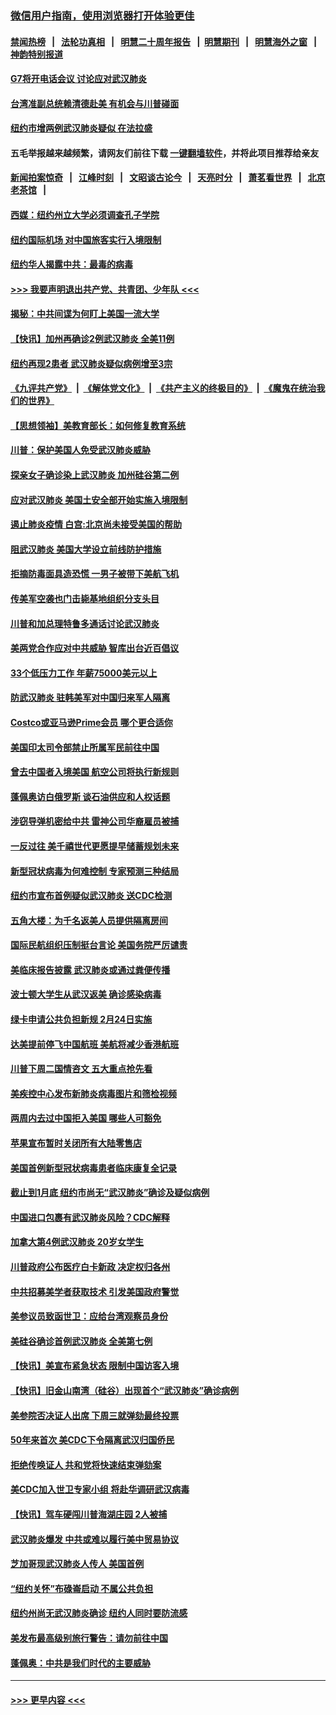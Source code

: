 ### [微信用户指南，使用浏览器打开体验更佳](https://github.com/gfw-breaker/banned-news1/blob/master/indexes/wechat-guide.md?t=0)
#### [禁闻热榜](热点新闻.md?t=0)  &nbsp;&nbsp;|&nbsp;&nbsp; [法轮功真相](https://github.com/gfw-breaker/truth/blob/master/README.md?t=0) &nbsp;&nbsp;|&nbsp;&nbsp; [明慧二十周年报告](https://github.com/gfw-breaker/mh-reports/blob/master/README.md?t=0) &nbsp;&nbsp;|&nbsp;&nbsp;[明慧期刊](https://github.com/gfw-breaker/mh-qikan) &nbsp;&nbsp;|&nbsp;&nbsp; [明慧海外之窗](https://github.com/gfw-breaker/mh-news/blob/master/README.md?t=0) &nbsp;&nbsp;|&nbsp;&nbsp; [神韵特别报道](https://github.com/gfw-breaker/mh-news/blob/master/shenyun.md?t=0)
#### [G7将开电话会议 讨论应对武汉肺炎](../pages/nsc412/n11841658.md?t=02032344) 
#### [台湾准副总统赖清德赴美 有机会与川普碰面](../pages/nsc412/n11841332.md?t=02032344) 
#### [纽约市增两例武汉肺炎疑似 在法拉盛](../pages/nsc412/n11840625.md?t=02032344) 
#### 五毛举报越来越频繁，请网友们前往下载 [一键翻墙软件](https://github.com/gfw-breaker/ssr-accounts)，并将此项目推荐给亲友
#### [新闻拍案惊奇](https://github.com/gfw-breaker/banned-news1/blob/master/pages/link4.md) &nbsp;&nbsp;|&nbsp;&nbsp; [江峰时刻](https://github.com/gfw-breaker/banned-news1/blob/master/pages/link4.md) &nbsp;&nbsp;|&nbsp;&nbsp; [文昭谈古论今](https://github.com/gfw-breaker/banned-news1/blob/master/pages/link4.md) &nbsp;&nbsp;|&nbsp;&nbsp; [天亮时分](https://github.com/gfw-breaker/banned-news1/blob/master/pages/link4.md) &nbsp;&nbsp;|&nbsp;&nbsp; [萧茗看世界](https://github.com/gfw-breaker/banned-news1/blob/master/pages/link4.md) &nbsp;&nbsp;|&nbsp;&nbsp; [北京老茶馆](https://github.com/gfw-breaker/banned-news1/blob/master/pages/link4.md) &nbsp;&nbsp;|&nbsp;&nbsp; 
#### [西媒：纽约州立大学必须调查孔子学院](../pages/nsc412/n11840637.md?t=02032344) 
#### [纽约国际机场  对中国旅客实行入境限制](../pages/nsc412/n11840619.md?t=02032344) 
#### [纽约华人揭露中共：最毒的病毒](../pages/nsc412/n11840631.md?t=02032344) 
#### [>>> 我要声明退出共产党、共青团、少年队 <<<](https://github.com/begood0513/goodnews/blob/master/quit/letter.md) 
#### [揭秘：中共间谍为何盯上美国一流大学](../pages/nsc412/n11840270.md?t=02032344) 
#### [【快讯】加州再确诊2例武汉肺炎 全美11例](../pages/nsc412/n11840339.md?t=02032344) 
#### [纽约再现2患者 武汉肺炎疑似病例增至3宗](../pages/nsc412/n11840010.md?t=02032344) 
#### [《九评共产党》](https://github.com/begood0513/9ping.md/blob/master/README.md) &nbsp;|&nbsp; [《解体党文化》](../../../../jtdwh.md/blob/master/README.md)  &nbsp;|&nbsp; [《共产主义的终极目的》](../../../../gczydzjmd.md/blob/master/README.md) &nbsp;|&nbsp; [《魔鬼在统治我们的世界》](../../../../mgztzwmdsj.md/blob/master/README.md) 
#### [【思想领袖】美教育部长：如何修复教育系统](../pages/nsc412/n11690865.md?t=02032344) 
#### [川普：保护美国人免受武汉肺炎威胁](../pages/nsc412/n11839718.md?t=02032344) 
#### [探亲女子确诊染上武汉肺炎 加州硅谷第二例](../pages/nsc412/n11839784.md?t=02032344) 
#### [应对武汉肺炎 美国土安全部开始实施入境限制](../pages/nsc412/n11839729.md?t=02032344) 
#### [遏止肺炎疫情 白宫:北京尚未接受美国的帮助](../pages/nsc412/n11839660.md?t=02032344) 
#### [阻武汉肺炎 美国大学设立前线防护措施](../pages/nsc412/n11839479.md?t=02032344) 
#### [拒摘防毒面具造恐慌 一男子被带下美航飞机](../pages/nsc412/n11839455.md?t=02032344) 
#### [传美军空袭也门击毙基地组织分支头目](../pages/nsc412/n11839210.md?t=02032344) 
#### [川普和加总理特鲁多通话讨论武汉肺炎](../pages/nsc412/n11839128.md?t=02032344) 
#### [美两党合作应对中共威胁 智库出台近百倡议](../pages/nsc412/n11838437.md?t=02032344) 
#### [33个低压力工作 年薪75000美元以上](../pages/nsc412/n11834441.md?t=02032344) 
#### [防武汉肺炎 驻韩美军对中国归来军人隔离](../pages/nsc412/n11838970.md?t=02032344) 
#### [Costco或亚马逊Prime会员 哪个更合适你](../pages/nsc412/n11834459.md?t=02032344) 
#### [美国印太司令部禁止所属军民前往中国](../pages/nsc412/n11838418.md?t=02032344) 
#### [曾去中国者入境美国 航空公司将执行新规则](../pages/nsc412/n11838375.md?t=02032344) 
#### [蓬佩奥访白俄罗斯 谈石油供应和人权话题](../pages/nsc412/n11838242.md?t=02032344) 
#### [涉窃导弹机密给中共 雷神公司华裔雇员被捕](../pages/nsc412/n11838129.md?t=02032344) 
#### [一反过往 美千禧世代更愿提早储蓄规划未来](../pages/nsc412/n11837601.md?t=02032344) 
#### [新型冠状病毒为何难控制 专家预测三种结局](../pages/nsc412/n11838002.md?t=02032344) 
#### [纽约市宣布首例疑似武汉肺炎 送CDC检测](../pages/nsc412/n11837852.md?t=02032344) 
#### [五角大楼：为千名返美人员提供隔离房间](../pages/nsc412/n11837831.md?t=02032344) 
#### [国际民航组织压制挺台言论 美国务院严厉谴责](../pages/nsc412/n11837791.md?t=02032344) 
#### [美临床报告披露 武汉肺炎或通过粪便传播](../pages/nsc412/n11837626.md?t=02032344) 
#### [波士顿大学生从武汉返美 确诊感染病毒](../pages/nsc412/n11837580.md?t=02032344) 
#### [绿卡申请公共负担新规 2月24日实施](../pages/nsc412/n11836634.md?t=02032344) 
#### [达美提前停飞中国航班 美航将减少香港航班](../pages/nsc412/n11837649.md?t=02032344) 
#### [川普下周二国情咨文 五大重点抢先看](../pages/nsc412/n11837512.md?t=02032344) 
#### [美疾控中心发布新肺炎病毒图片和筛检视频](../pages/nsc412/n11837491.md?t=02032344) 
#### [两周内去过中国拒入美国 哪些人可豁免](../pages/nsc412/n11837400.md?t=02032344) 
#### [苹果宣布暂时关闭所有大陆零售店](../pages/nsc412/n11837097.md?t=02032344) 
#### [美国首例新型冠状病毒患者临床康复全记录](../pages/nsc412/n11836513.md?t=02032344) 
#### [截止到1月底  纽约市尚无“武汉肺炎”确诊及疑似病例](../pages/nsc412/n11836657.md?t=02032344) 
#### [中国进口包裹有武汉肺炎风险？CDC解释](../pages/nsc412/n11836321.md?t=02032344) 
#### [加拿大第4例武汉肺炎 20岁女学生](../pages/nsc412/n11836537.md?t=02032344) 
#### [川普政府公布医疗白卡新政 决定权归各州](../pages/nsc412/n11836336.md?t=02032344) 
#### [中共招募美学者获取技术 引发美国政府警觉](../pages/nsc412/n11836277.md?t=02032344) 
#### [美参议员致函世卫：应给台湾观察员身份](../pages/nsc412/n11836183.md?t=02032344) 
#### [美硅谷确诊首例武汉肺炎 全美第七例](../pages/nsc412/n11836093.md?t=02032344) 
#### [【快讯】美宣布紧急状态 限制中国访客入境](../pages/nsc412/n11836030.md?t=02032344) 
#### [【快讯】旧金山南湾（硅谷）出现首个“武汉肺炎”确诊病例](../pages/nsc412/n11836084.md?t=02032344) 
#### [美参院否决证人出席 下周三就弹劾最终投票](../pages/nsc412/n11835900.md?t=02032344) 
#### [50年来首次 美CDC下令隔离武汉归国侨民](../pages/nsc412/n11835854.md?t=02032344) 
#### [拒绝传唤证人 共和党将快速结束弹劾案](../pages/nsc412/n11835573.md?t=02032344) 
#### [美CDC加入世卫专家小组 将赴华调研武汉病毒](../pages/nsc412/n11835584.md?t=02032344) 
#### [【快讯】驾车硬闯川普海湖庄园 2人被捕](../pages/nsc412/n11835785.md?t=02032344) 
#### [武汉肺炎爆发 中共或难以履行美中贸易协议](../pages/nsc412/n11834752.md?t=02032344) 
#### [芝加哥现武汉肺炎人传人 美国首例](../pages/nsc412/n11834730.md?t=02032344) 
#### [“纽约关怀”布碌崙启动  不属公共负担](../pages/nsc412/n11834269.md?t=02032344) 
#### [纽约州尚无武汉肺炎确诊  纽约人同时要防流感](../pages/nsc412/n11834247.md?t=02032344) 
#### [美发布最高级别旅行警告：请勿前往中国](../pages/nsc412/n11834038.md?t=02032344) 
#### [蓬佩奥：中共是我们时代的主要威胁](../pages/nsc412/n11833434.md?t=02032344) 

----
#### [ >>> 更早内容 <<< ](../indexes/nsc412-earlier.md)

